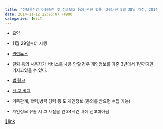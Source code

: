 ```yaml
---
title: "정보통신망 이용촉진 및 정보보호 등에 관한 법률 (2014년 5월 28일 개정, 2014년 11월 29일 시행)"
date: 2014-11-12 22:26:07 +0900
categories: [etc]
---
```


- 요약
- 11월 29일부터 시행
- [관련뉴스](http://news.naver.com/main/read.nhn?mode=LSD&mid=sec&sid1=105&oid=029&aid=0002252714 "관련뉴스")
- 탈퇴 등의 사용자가 서비스를 사용 안할 경우 개인정보를 기준 3년에서 1년까지만 가지고있을 수 있다.

- [법 링크](http://www.law.go.kr/lsInfoP.do?lsiSeq=154247&ancYd=20140528&ancNo=12681&efYd=20141129&nwJoYnInfo=N&efGubun=Y&chrClsCd=010202#0000 "법 링크")
- [신,구 비교](http://www.law.go.kr/lsInfoP.do?lsiSeq=154247&ancYd=20140528&ancNo=12681&efYd=20141129&nwJoYnInfo=N&efGubun=Y&chrClsCd=010202#0000 "신,구 비교")

- 가족관계, 학력,병력 경력 등 도 개인정보 (동의를 받으면 수집 가능)
- 개인정보 유출 시 그 사실을 안 24시간 내에 신고해야됨


  
  &#xD;



[🔗link](http://www.mins01.com/mh/tech/read/907)